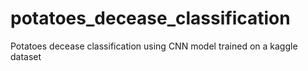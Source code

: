 # potatoes_decease_classification
 Potatoes decease classification using CNN model trained on a kaggle dataset

